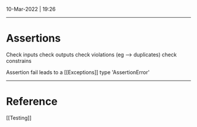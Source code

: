 10-Mar-2022 | 19:26



---
# Assertions

Check inputs
check outputs
check violations  (eg  --> duplicates)
check constrains 

Assertion fail leads to a [[Exceptions]]  type 'AssertionError'

---
# Reference
[[Testing]]